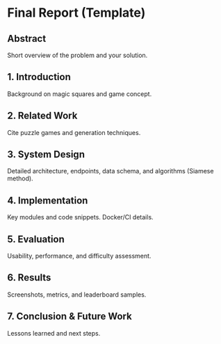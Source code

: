# Final Report (Template)

## Abstract
Short overview of the problem and your solution.

## 1. Introduction
Background on magic squares and game concept.

## 2. Related Work
Cite puzzle games and generation techniques.

## 3. System Design
Detailed architecture, endpoints, data schema, and algorithms (Siamese method).

## 4. Implementation
Key modules and code snippets. Docker/CI details.

## 5. Evaluation
Usability, performance, and difficulty assessment.

## 6. Results
Screenshots, metrics, and leaderboard samples.

## 7. Conclusion & Future Work
Lessons learned and next steps.
